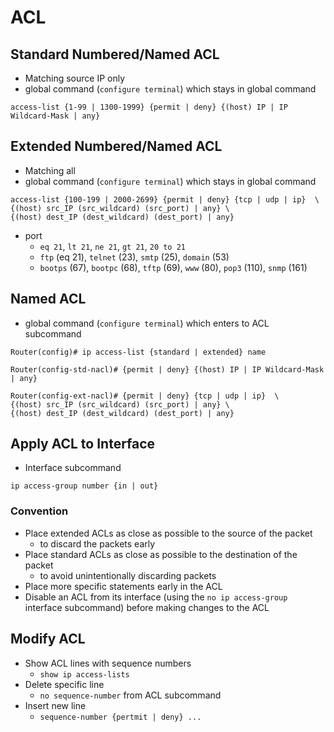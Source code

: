 # ACL

## Standard Numbered/Named ACL
- Matching source IP only
- global command (`configure terminal`) which stays in global command
```
access-list {1-99 | 1300-1999} {permit | deny} {(host) IP | IP Wildcard-Mask | any}
```

## Extended Numbered/Named ACL
- Matching all
- global command (`configure terminal`) which stays in global command
```
access-list {100-199 | 2000-2699} {permit | deny} {tcp | udp | ip}  \
{(host) src_IP (src_wildcard) (src_port) | any} \
{(host) dest_IP (dest_wildcard) (dest_port) | any}
```
- port
    - `eq 21`, `lt 21`, `ne 21`, `gt 21`, `20 to 21`
    - `ftp` (eq 21), `telnet` (23), `smtp` (25), `domain` (53)
    - `bootps` (67), `bootpc` (68), `tftp` (69), `www` (80), `pop3` (110), `snmp` (161)

## Named ACL
- global command (`configure terminal`) which enters to ACL subcommand
```
Router(config)# ip access-list {standard | extended} name

Router(config-std-nacl)# {permit | deny} {(host) IP | IP Wildcard-Mask | any}

Router(config-ext-nacl)# {permit | deny} {tcp | udp | ip}  \
{(host) src_IP (src_wildcard) (src_port) | any} \
{(host) dest_IP (dest_wildcard) (dest_port) | any}
```

## Apply ACL to Interface
- Interface subcommand
```
ip access-group number {in | out}
```

### Convention
- Place extended ACLs as close as possible to the source of the packet
    - to discard the packets early
- Place standard ACLs as close as possible to the destination of the packet
    - to avoid unintentionally discarding packets
- Place more specific statements early in the ACL
- Disable an ACL from its interface (using the `no ip access-group` interface subcommand) before making changes to the ACL

## Modify ACL
- Show ACL lines with sequence numbers
    - `show ip access-lists`
- Delete specific line
    - `no sequence-number` from ACL subcommand
- Insert new line
    - `sequence-number {pertmit | deny} ...`
